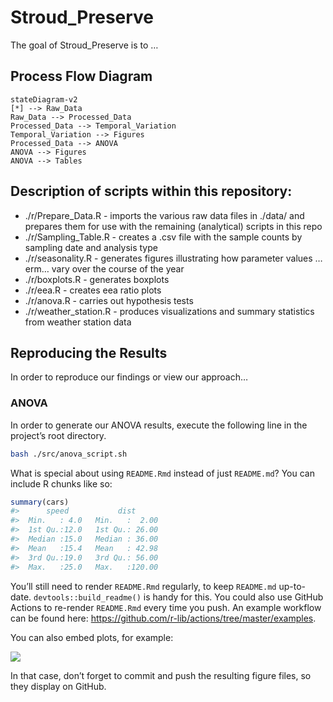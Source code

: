
<!-- README.md is generated from README.Rmd. Please edit that file -->

# Stroud\_Preserve

<!-- badges: start -->

<!-- badges: end -->

The goal of Stroud\_Preserve is to …

## Process Flow Diagram

<!-- Source for idea: -->

<!-- https://twitter.com/diegohaz/status/1590043504428077056 -->

``` mermaid
stateDiagram-v2
[*] --> Raw_Data
Raw_Data --> Processed_Data
Processed_Data --> Temporal_Variation
Temporal_Variation --> Figures
Processed_Data --> ANOVA
ANOVA --> Figures
ANOVA --> Tables
```

## Description of scripts within this repository:

  - ./r/Prepare\_Data.R - imports the various raw data files in ./data/
    and prepares them for use with the remaining (analytical) scripts in
    this repo  
  - ./r/Sampling\_Table.R - creates a .csv file with the sample counts
    by sampling date and analysis type  
  - ./r/seasonality.R - generates figures illustrating how parameter
    values … erm… vary over the course of the year
  - ./r/boxplots.R - generates boxplots
  - ./r/eea.R - creates eea ratio plots
  - ./r/anova.R - carries out hypothesis tests
  - ./r/weather\_station.R - produces visualizations and summary
    statistics from weather station data

## Reproducing the Results

In order to reproduce our findings or view our approach…

### ANOVA

In order to generate our ANOVA results, execute the following line in
the project’s root directory.

``` bash
bash ./src/anova_script.sh
```

What is special about using `README.Rmd` instead of just `README.md`?
You can include R chunks like so:

``` r
summary(cars)
#>      speed           dist       
#>  Min.   : 4.0   Min.   :  2.00  
#>  1st Qu.:12.0   1st Qu.: 26.00  
#>  Median :15.0   Median : 36.00  
#>  Mean   :15.4   Mean   : 42.98  
#>  3rd Qu.:19.0   3rd Qu.: 56.00  
#>  Max.   :25.0   Max.   :120.00
```

You’ll still need to render `README.Rmd` regularly, to keep `README.md`
up-to-date. `devtools::build_readme()` is handy for this. You could also
use GitHub Actions to re-render `README.Rmd` every time you push. An
example workflow can be found here:
<https://github.com/r-lib/actions/tree/master/examples>.

You can also embed plots, for example:

![](README_files/figure-gfm/pressure-1.png)<!-- -->

In that case, don’t forget to commit and push the resulting figure
files, so they display on GitHub.
